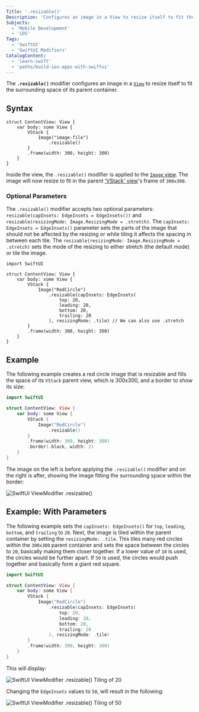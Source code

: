 ```yaml
---
Title: '.resizable()'
Description: 'Configures an image in a View to resize itself to fit the surrounding space of its parent container.'
Subjects:
  - 'Mobile Development'
  - 'iOS'
Tags:
  - 'SwiftUI'
  - 'SwiftUI Modifiers'
CatalogContent:
  - 'learn-swift'
  - 'paths/build-ios-apps-with-swiftui'
---
```


The **`.resizable()`** modifier configures an image in a [`View`](https://www.codecademy.com/resources/docs/swiftui/views) to resize itself to fit the surrounding space of its parent container.

## Syntax

```pseudo
struct ContentView: View {
    var body: some View {
        VStack {
            Image("image-file")
                .resizable()
        }
        .frame(width: 300, height: 300)
    }
}
```

Inside the view, the `.resizable()` modifier is applied to the [`Image` view](https://www.codecademy.com/resources/docs/swiftui/views/image). The image will now resize to fit in the parent ['VStack' view](https://www.codecademy.com/resources/docs/swiftui/views/vstack)'s frame of `300x300`.

### Optional Parameters

The `.resizable()` modifier accepts two optional parameters: `resizable(capInsets: EdgeInsets = EdgeInsets())` and `resizable(resizingMode: Image.ResizingMode = .stretch)`. The `capInsets: EdgeInsets = EdgeInsets()` parameter sets the parts of the image that should not be affected by the resizing or while tiling it affects the spacing in between each tile. The `resizable(resizingMode: Image.ResizingMode = .stretch)` sets the mode of the resizing to either stretch (the default mode) or tile the image.

```pseudo
import SwiftUI

struct ContentView: View {
    var body: some View {
        VStack {
            Image("RedCircle")
                .resizable(capInsets: EdgeInsets(
                    top: 20,
                    leading: 20,
                    bottom: 20,
                    trailing: 20
                ), resizingMode: .tile) // We can also use .stretch
        }
        .frame(width: 300, height: 300)
    }
}
```

## Example

The following example creates a red circle image that is resizable and fills the space of its `VStack` parent view, which is 300x300, and a border to show its size:

```swift
import SwiftUI

struct ContentView: View {
    var body: some View {
        VStack {
            Image("RedCircle")
                .resizable()
        }
        .frame(width: 300, height: 300)
        .border(.black, width: 2)
    }
}
```

The image on the left is before applying the `.resizable()` modifier and on the right is after, showing the image fitting the surrounding space within the border:

![SwiftUI ViewModifier .resizable()](https://raw.githubusercontent.com/Codecademy/docs/main/media/swiftui-resizable.png)

## Example: With Parameters

The following example sets the `capInsets: EdgeInsets()` for `top`, `leading`, `bottom`, and `trailing` to `20`. Next, the image is tiled within the parent container by setting the `resizingMode: .tile`. This tiles many red circles within the `300x300` parent container and sets the space between the circles to `20`, basically making them closer together. If a lower value of `10` is used, the circles would be further apart. If `50` is used, the circles would push together and basically form a giant red square.

```swift
import SwiftUI

struct ContentView: View {
    var body: some View {
        VStack {
            Image("RedCircle")
                .resizable(capInsets: EdgeInsets(
                    top: 20,
                    leading: 20,
                    bottom: 20,
                    trailing: 20
                ), resizingMode: .tile)
        }
        .frame(width: 300, height: 300)
    }
}
```

This will display:

![SwiftUI ViewModifier .resizable() Tiling of 20](https://raw.githubusercontent.com/Codecademy/docs/main/media/swiftui-resizable-tile.png)

Changing the `EdgeInsets` values to `50`, will result in the following:

![SwiftUI ViewModifier .resizable() Tiling of 50](https://raw.githubusercontent.com/Codecademy/docs/main/media/swiftui-resizable-tile-50.png)
